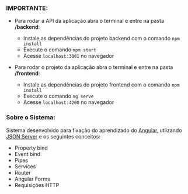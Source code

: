 ### IMPORTANTE:
+ Para rodar a API da aplicação abra o terminal e entre na pasta **/backend**:
    + Instale as dependências do projeto backend com o comando `npm install`
    + Execute o comando `npm start`
    + Acesse `localhost:3001` no navegador

+ Para rodar o projeto da aplicação abra o terminal e entre na pasta **/frontend**:
    + Instale as dependências do projeto frontend com o comando `npm install`
    + Execute o comando `ng serve`
    + Acesse `localhost:4200` no navegador

### Sobre o Sistema:
Sistema desenvolvido para fixação do aprendizado do [Angular](https://angular.io/), utlizando [JSON Server](https://www.npmjs.com/package/json-server/) e os seguintes conceitos:

* Property bind
* Event bind
* Pipes
* Services
* Router
* Angular Forms
* Requisições HTTP